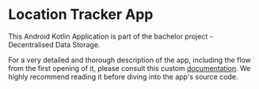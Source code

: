 # Location Tracker App

This Android Kotlin Application is part of the bachelor project - Decentralised Data Storage.

For a very detailed and thorough description of the app, including the flow from the first opening of it, please consult this custom [documentation](https://marekstef.github.io/storageSystemDocs/docs/example-apps/location-tracker/walkthrough). We highly recommend reading it before diving into the app's source code.
